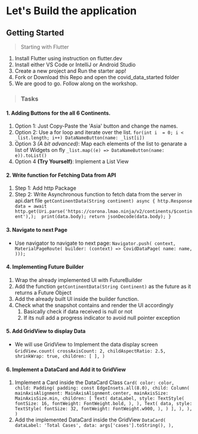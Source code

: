 # Let's Build the application

## Getting Started

> Starting with Flutter

1. Install Flutter using instruction on flutter.dev
2. Install either VS Code or IntelliJ or Android Studio
3. Create a new project and Run the starter app!
4. Fork or Download this Repo and open the covid_data_started folder
5. We are good to go. Follow along on the workshop.

> ### Tasks
 
#### 1. Adding Buttons for the all 6 Continents.
   1. Option 1: Just Copy-Paste the 'Asia' button and change the names.
   2. Option 2: Use a for loop and iterate over the list.
      `for(int i  = 0; i < _list.length; i++) DataNameButton(name: _list[i])` 
   3. Option 3 _(A bit advanced)_: Map each elements of the list to genarate a list of Widgets on fly
      `_list.map((e) => DataNameButton(name: e)).toList()`
   4. Option 4 **(Try Yourself)**: Implement a List View
#### 2. Write function for Fetching Data from API
   1. Step 1: Add http Package
   2. Step 2: Write Asynchronous function to fetch data from the server in api.dart file
      `getContinentData(String continent) async {
          http.Response data = await http.get(Uri.parse('https://corona.lmao.ninja/v2/continents/$continent'),); 
          print(data.body);
          return jsonDecode(data.body);
      }`
#### 3. Navigate to next Page
   * Use navigator to navigate to next page:
     `Navigator.push(
        context,
   MaterialPageRoute(
   builder: (context) => CovidDataPage(
   name: name,
   )));`
   
#### 4. Implementing Future Builder
   1. Wrap the already implemented UI with FutureBuilder
   2. Add the function `getContinentData(String Continent)` as the future as it returns a Future Object
   3. Add the already built UI inside the builder function.
   4. Check what the snapshot contains and render the UI accordingly
      1. Basically check if data received is null or not
      2. If its null add a progress indicator to avoid null pointer exception

#### 5. Add GridView to display Data
* We will use GridView to Implement the data display screen
    `GridView.count(
crossAxisCount: 2,
childAspectRatio: 2.5,
shrinkWrap: true,
children: [
],
)`

#### 6. Implement a DataCard and Add it to GridView
1. Implement a Card inside the DataCard Class
    `Card(
   color: color,
   child: Padding(
   padding: const EdgeInsets.all(8.0),
   child: Column(
   mainAxisAlignment: MainAxisAlignment.center,
   mainAxisSize: MainAxisSize.min,
   children: [
   Text(
   dataLabel,
   style: TextStyle(
   fontSize: 16,
   fontWeight: FontWeight.bold,
   ),
   ),
   Text(
   data,
   style: TextStyle(
   fontSize: 32,
   fontWeight: FontWeight.w900,
   ),
   )
   ],
   ),
   ),
   )`
2. Add the implemented DataCard inside the GridView
    `DataCard(
   dataLabel: 'Total Cases',
   data: args['cases'].toString(),
   ),`
    



